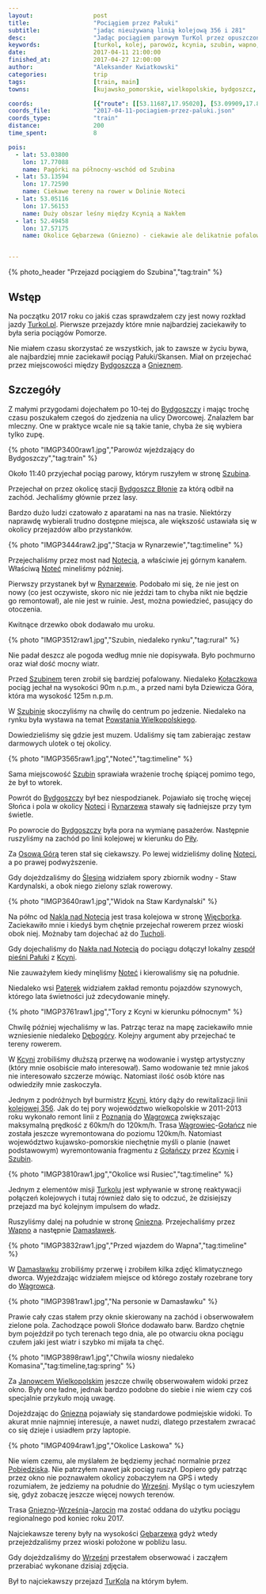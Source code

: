 ```yaml
---
layout:                 post
title:                  "Pociągiem przez Pałuki"
subtitle:               "jadąc nieużywaną linią kolejową 356 i 281"
desc:                   "Jadąc pociągiem parowym TurKol przez opuszczoną linią kolejową pomiędzy Bydgoszczem, Nakłem, Gnieznem i Mogilnem"
keywords:               [turkol, kolej, parowóz, kcynia, szubin, wapno, pałuki, damasławek, kujawy]
date:                   2017-04-11 21:00:00
finished_at:            2017-04-27 12:00:00
author:                 "Aleksander Kwiatkowski"
categories:             trip
tags:                   [train, main]
towns:                  [kujawsko_pomorskie, wielkopolskie, bydgoszcz, biale_blota, szubin, sicienko, naklo_nad_notecia, kcynia, wapno, damaslawek, janowiec_wielkopolski, mieleszyn, gniezno, czerniejewo, wrzesnia]

coords:                 [{"route": [[53.11687,17.95020], [53.09909,17.88625], [53.07321,17.82514], [53.07213,17.80343], [53.03839,17.78678], [53.00349,17.74523]], "type": "train"}, {"route": [[53.15188,17.88720], [53.15559,17.71416], [53.14869,17.62542], [53.13901,17.59263]], "type": "train"}, {"route": [[53.13767,17.58628], [53.07615,17.57495], [52.98427,17.49169], [52.94022,17.49049], [52.90773,17.47658], [52.84090,17.49804], [52.80740,17.48688], [52.75018,17.48740], [52.68457,17.50079], [52.60312,17.54267], [52.55221,17.61889], [52.53352,17.62662], [52.52569,17.58164], [52.51817,17.57409], [52.45242,17.56808], [52.32775,17.55572]], "type": "train"}]
coords_file:            "2017-04-11-pociagiem-przez-paluki.json"
coords_type:            "train"
distance:               200
time_spent:             8

pois:
  - lat: 53.03800
    lon: 17.77088
    name: Pagórki na północny-wschód od Szubina
  - lat: 53.13594
    lon: 17.72590
    name: Ciekawe tereny na rower w Dolinie Noteci
  - lat: 53.05116
    lon: 17.56153
    name: Duży obszar leśny między Kcynią a Nakłem  
  - lat: 52.49458
    lon: 17.57175
    name: Okolice Gębarzewa (Gniezno) - ciekawie ale delikatnie pofalowane tereny wiejskie


---
```


[zespol-paluki]: http://www.kcynia.pl/zespol-regionalny-paluki.html

[turkol]: http://www.turkol.pl/
[wiki-bydgoszcz]: https://pl.wikipedia.org/wiki/Bydgoszcz
[wiki-gniezno]: https://pl.wikipedia.org/wiki/Gniezno
[wiki-szubin]: https://pl.wikipedia.org/wiki/Szubin
[wiki-bydgoszcz-blonie]: https://pl.wikipedia.org/wiki/Bydgoszcz_B%C5%82onie
[wiki-notec]: https://pl.wikipedia.org/wiki/Note%C4%87
[wiki-rynarzewo]: https://pl.wikipedia.org/wiki/Rynarzewo_(wojew%C3%B3dztwo_kujawsko-pomorskie)
[wiki-kolaczkowo]: https://pl.wikipedia.org/wiki/Ko%C5%82aczkowo_(wojew%C3%B3dztwo_kujawsko-pomorskie)
[wiki-powstanie-wielkopolskie]: https://pl.wikipedia.org/wiki/Powstanie_wielkopolskie
[wiki-pila]: https://pl.wikipedia.org/wiki/Pi%C5%82a_(miasto)
[wiki-osowa-gora]: https://pl.wikipedia.org/wiki/Osowa_G%C3%B3ra_(osiedle_w_Bydgoszczy)
[wiki-slesin]: https://pl.wikipedia.org/wiki/%C5%9Alesin_(wojew%C3%B3dztwo_kujawsko-pomorskie)
[wiki-naklo]: https://pl.wikipedia.org/wiki/Nak%C5%82o_nad_Noteci%C4%85
[wiki-wiecbork]: https://pl.wikipedia.org/wiki/Wi%C4%99cbork
[wiki-tuchola]: https://pl.wikipedia.org/wiki/Tuchola
[wiki-kcynia]: https://pl.wikipedia.org/wiki/Kcynia
[wiki-paterek]: https://pl.wikipedia.org/wiki/Paterek
[wiki-debogora]: https://pl.wikipedia.org/wiki/D%C4%99bog%C3%B3ra_(wojew%C3%B3dztwo_kujawsko-pomorskie)
[wiki-kcynia]: https://pl.wikipedia.org/wiki/Kcynia
[wiki-linia-356]: https://pl.wikipedia.org/wiki/Linia_kolejowa_nr_356
[wiki-poznan]: https://pl.wikipedia.org/wiki/Pozna%C5%84
[wiki-wagrowiec]: https://pl.wikipedia.org/wiki/W%C4%85growiec
[wiki-golancz]: https://pl.wikipedia.org/wiki/Go%C5%82a%C5%84cz
[wiki-wapno]: https://pl.wikipedia.org/wiki/Wapno_(wojew%C3%B3dztwo_wielkopolskie)
[wiki-damaslawek]: https://pl.wikipedia.org/wiki/Damas%C5%82awek
[wiki-janowiec-wielkopolski]: https://pl.wikipedia.org/wiki/Janowiec_Wielkopolski
[wiki-pobiedziska]: https://pl.wikipedia.org/wiki/Pobiedziska
[wiki-wrzesnia]: https://pl.wikipedia.org/wiki/Wrze%C5%9Bnia
[wiki-jarocin]: https://pl.wikipedia.org/wiki/Jarocin
[wiki-gebarzewo]: https://pl.wikipedia.org/wiki/G%C4%99barzewo_(wojew%C3%B3dztwo_wielkopolskie)

{% photo_header "Przejazd pociągiem do Szubina","tag:train" %}

Wstęp
-----

Na początku 2017 roku co jakiś czas sprawdzałem czy jest nowy rozkład jazdy
[Turkol.pl][turkol]. Pierwsze przejazdy które mnie najbardziej zaciekawiły to była
seria pociągów Pomorze.

Nie miałem czasu skorzystać ze wszystkich, jak to zawsze w życiu bywa, ale
najbardziej mnie zaciekawił pociąg Pałuki/Skansen. Miał on przejechać przez
miejscowości między [Bydgoszczą][wiki-bydgoszcz] a
[Gnieznem][wiki-gniezno].

Szczegóły
---------

Z małymi przygodami dojechałem po 10-tej do [Bydgoszczy][wiki-bydgoszcz] i
mając trochę czasu poszukałem czegoś do zjedzenia na ulicy Dworcowej.
Znalazłem bar mleczny. One w praktyce wcale nie są takie tanie, chyba że się
wybiera tylko zupę.

{% photo "IMGP3400raw1.jpg","Parowóz wjeżdzający do Bydgoszczy","tag:train" %}

Około 11:40 przyjechał pociąg parowy, którym ruszyłem w stronę [Szubina][wiki-szubin].

Przejechał on przez okolicę stacji [Bydgoszcz Błonie][wiki-bydgoszcz-blonie] za
którą odbił na zachód. Jechaliśmy głównie przez lasy.

Bardzo dużo ludzi czatowało z aparatami na nas na trasie. Niektórzy naprawdę wybierali
trudno dostępne miejsca, ale większość ustawiała się w okolicy przejazdów
albo przystanków.

{% photo "IMGP3444raw2.jpg","Stacja w Rynarzewie","tag:timeline" %}

Przejechaliśmy przez most nad [Notecią][wiki-notec], a właściwie jej górnym kanałem.
Właściwą [Noteć][wiki-notec] mineliśmy później.

Pierwszy przystanek był w [Rynarzewie][wiki-rynarzewo]. Podobało mi się, że nie
jest on nowy (co jest oczywiste, skoro nic nie jeździ tam to chyba nikt nie będzie go
remontował), ale nie jest w ruinie. Jest, można powiedzieć, pasujący do otoczenia.

Kwitnące drzewko obok dodawało mu uroku.

{% photo "IMGP3512raw1.jpg","Szubin, niedaleko rynku","tag:rural" %}

Nie padał deszcz ale pogoda według mnie nie dopisywała. Było pochmurno oraz wiał
dość mocny wiatr.

Przed [Szubinem][wiki-szubin] teren zrobił się bardziej pofalowany. Niedaleko
[Kołaczkowa][wiki-kolaczkowo] pociąg jechał na wysokości 90m n.p.m., a
przed nami była Dziewicza Góra, która ma wysokość 125m n.p.m.

W [Szubinie][wiki-szubin] skoczyliśmy na chwilę do centrum po jedzenie.
Niedaleko na rynku była wystawa na temat
[Powstania Wielkopolskiego][wiki-powstanie-wielkopolskie].

Dowiedzieliśmy się gdzie jest muzem. Udaliśmy się tam zabierając zestaw
darmowych ulotek o tej okolicy.

{% photo "IMGP3565raw1.jpg","Noteć","tag:timeline" %}

Sama miejscowość [Szubin][wiki-szubin] sprawiała wrażenie trochę śpiącej
pomimo tego, że był to wtorek.

Powrót do [Bydgoszczy][wiki-bydgoszcz] był bez niespodzianek. Pojawiało się
trochę więcej Słońca i pola w okolicy [Noteci][wiki-notec] i
[Rynarzewa][wiki-rynarzewo] stawały się ładniejsze przy tym świetle.

Po powrocie do [Bydgoszczy][wiki-bydgoszcz] była pora na wymianę pasażerów.
Następnie ruszyliśmy na zachód po linii kolejowej w kierunku do [Piły][wiki-pila].

Za [Osową Górą][wiki-osowa-gora] teren stał się ciekawszy. Po lewej
widzieliśmy dolinę [Noteci][wiki-notec], a po prawej podwyższenie.

Gdy dojeżdzaliśmy do [Ślesina][wiki-slesin] widziałem spory zbiornik
wodny - Staw Kardynalski, a obok niego zielony szlak rowerowy.

{% photo "IMGP3640raw1.jpg","Widok na Staw Kardynalski" %}

Na półnc od [Nakla nad Notecią][wiki-naklo] jest trasa kolejowa
w stronę [Więcborka][wiki-wiecbork]. Zaciekawiło mnie i kiedyś bym chętnie
przejechał rowerem przez wioski obok niej. Możnaby tam dojechać aż
do [Tucholi][wiki-tuchola].

Gdy dojechaliśmy do [Nakła nad Notecią][wiki-naklo] do pociągu dołączył lokalny
[zespół pieśni Pałuki][zespol-paluki] z [Kcyni][wiki-kcynia].

Nie zauważyłem kiedy minęliśmy [Noteć][wiki-notec] i kierowaliśmy się na południe.

Niedaleko wsi [Paterek][wiki-paterek] widziałem zakład remontu pojazdów
szynowych, którego lata świetności już zdecydowanie minęły.

{% photo "IMGP3761raw1.jpg","Tory z Kcyni w kierunku północnym" %}

Chwilę później wjechaliśmy w las. Patrząc teraz na mapę zaciekawiło mnie
wzniesienie niedaleko [Dębogóry][wiki-debogora]. Kolejny argument aby
przejechać te tereny rowerem.

W [Kcyni][wiki-kcynia] zrobiliśmy dłuższą przerwę na wodowanie i występ
artystyczny (który mnie osobiście mało interesował). Samo wodowanie też mnie
jakoś nie interesowało szczerze mówiąc.
Natomiast ilość osób które nas odwiedziły mnie zaskoczyła.

Jednym z podróżnych
był burmistrz [Kcyni][wiki-kcynia], który dąży do rewitalizacji linii
[kolejowej 356][wiki-linia-356]. Jak do tej pory województwo wielkopolskie
w 2011-2013 roku wykonało remont linii z [Poznania][wiki-poznan] do
[Wągrowca][wiki-wagrowiec] zwiększając maksymalną prędkość z 60km/h do 120km/h.
Trasa [Wągrowiec][wiki-wagrowiec]-[Gołańcz][wiki-golancz] nie została jeszcze
wyremontowana do poziomu 120km/h.
Natomiast województwo kujawsko-pomorskie niechętnie myśli o
planie (nawet podstawowym) wyremontowania fragmentu z [Gołańczy][wiki-golancz] przez
[Kcynię][wiki-kcynia] i [Szubin][wiki-szubin].

{% photo "IMGP3810raw1.jpg","Okolice wsi Rusiec","tag:timeline" %}

Jednym z elementów misji [Turkolu][turkol] jest wpływanie w stronę reaktywacji
połączeń kolejowych i tutaj również dało się to odczuć, że dzisiejszy przejazd ma być
kolejnym impulsem do władz.

Ruszyliśmy dalej na południe w stronę [Gniezna][wiki-gniezno]. Przejechaliśmy
przez [Wapno][wiki-wapno] a następnie [Damasławek][wiki-damaslawek].

{% photo "IMGP3832raw1.jpg","Przed wjazdem do Wapna","tag:timeline" %}

W [Damasławku][wiki-damaslawek] zrobiliśmy przerwę i zrobiłem kilka zdjęć
klimatycznego dworca. Wyjeżdzając widziałem miejsce od którego zostały rozebrane
tory do [Wągrowca][wiki-wagrowiec].

{% photo "IMGP3981raw1.jpg","Na personie w Damasławku" %}

Prawie cały czas stałem przy oknie skierowany na zachód i obserwowałem
zielone pola. Zachodzące powoli Słońce dodawało barw. Bardzo chętnie bym
pojeździł po tych terenach tego dnia, ale po otwarciu okna pociągu czułem
jaki jest wiatr i szybko mi mijała ta chęć.

{% photo "IMGP3898raw1.jpg","Chwila wiosny niedaleko Komasina","tag:timeline,tag:spring" %}

Za [Janowcem Wielkopolskim][wiki-janowiec-wielkopolski] jeszcze chwilę
obserwowałem widoki przez okno. Były one ładne, jednak bardzo podobne
do siebie i nie wiem czy coś specjalnie przykuło moją uwagę.

Dojeżdzając do [Gniezna][wiki-gniezno] pojawiały się standardowe podmiejskie
widoki. To akurat mnie najmniej interesuje, a nawet nudzi, dlatego
przestałem zwracać co się dzieje i usiadłem przy laptopie.

{% photo "IMGP4094raw1.jpg","Okolice Laskowa" %}

Nie wiem czemu, ale myślałem że będziemy jechać normalnie przez
[Pobiedziska][wiki-pobiedziska]. Nie patrzyłem nawet jak pociąg ruszył.
Dopiero gdy patrząc przez okno nie poznawałem okolicy zobaczyłem na GPS
i wtedy rozumiałem, że jedziemy na południe do [Wrześni][wiki-wrzesnia].
Myśląc o tym ucieszyłem się, gdyż zobaczę jeszcze więcej nowych terenów.

Trasa [Gniezno][wiki-gniezno]-[Września][wiki-wrzesnia]-[Jarocin][wiki-jarocin]
ma zostać oddana do użytku pociągu regionalnego pod koniec roku 2017.

Najciekawsze tereny były na wysokości [Gębarzewa][wiki-gebarzewo] gdyż
wtedy przejeżdzaliśmy przez wioski położone w pobliżu lasu.

Gdy dojeżdzaliśmy do [Wrześni][wiki-wrzesnia] przestałem obserwować i zacząłem
przerabiać wykonane dzisiaj zdjęcia.

Był to najciekawszy przejazd [TurKola][turkol] na którym byłem.
